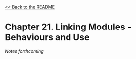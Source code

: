 [&lt;&lt; Back to the README](README.md)

# Chapter 21. Linking Modules - Behaviours and Use

*Notes forthcoming*